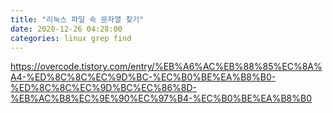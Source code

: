 ```yaml
---
title: "리눅스 파일 속 문자열 찾기"
date: 2020-12-26 04:28:00 
categories: linux grep find
---
```


https://overcode.tistory.com/entry/%EB%A6%AC%EB%88%85%EC%8A%A4-%ED%8C%8C%EC%9D%BC-%EC%B0%BE%EA%B8%B0-%ED%8C%8C%EC%9D%BC%EC%86%8D-%EB%AC%B8%EC%9E%90%EC%97%B4-%EC%B0%BE%EA%B8%B0
